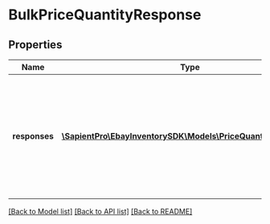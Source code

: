 # BulkPriceQuantityResponse

## Properties
| Name          | Type                                                                                        | Description                                                                                                                                                                                                                                                                                                                | Notes      |
|---------------|---------------------------------------------------------------------------------------------|----------------------------------------------------------------------------------------------------------------------------------------------------------------------------------------------------------------------------------------------------------------------------------------------------------------------------|------------|
| **responses** | [**\SapientPro\EbayInventorySDK\Models\PriceQuantityResponse[]**](PriceQuantityResponse.md) | This container will return an HTTP status code, offer ID, and SKU value for each offer/inventory item being updated, as well as an &lt;strong&gt;errors&lt;/strong&gt; and/or &lt;strong&gt;warnings&lt;/strong&gt; container if any errors or warnings are triggered while trying to update those offers/inventory items. | [optional] |

[[Back to Model list]](../../README.md#documentation-for-models) [[Back to API list]](../../README.md#documentation-for-api-endpoints) [[Back to README]](../../README.md)

